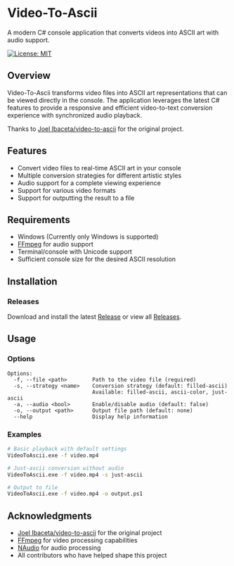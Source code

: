 # Video-To-Ascii

A modern C# console application that converts videos into ASCII art with audio support.

[![License: MIT](https://img.shields.io/badge/License-MIT-yellow.svg)](https://opensource.org/licenses/MIT)

## Overview

Video-To-Ascii transforms video files into ASCII art representations that can be viewed directly in the console. The application leverages the latest C# features to provide a responsive and efficient video-to-text conversion experience with synchronized audio playback.

Thanks to [Joel Ibaceta/video-to-ascii](https://github.com/joelibaceta/video-to-ascii) for the original project.

## Features

- Convert video files to real-time ASCII art in your console
- Multiple conversion strategies for different artistic styles
- Audio support for a complete viewing experience
- Support for various video formats
- Support for outputting the result to a file

## Requirements

- Windows (Currently only Windows is supported)
- [FFmpeg](https://ffmpeg.org/) for audio support
- Terminal/console with Unicode support
- Sufficient console size for the desired ASCII resolution

## Installation

### Releases

Download and install the latest [Release](https://github.com/Der-Floh/Video-To-Ascii/releases/latest) or view all [Releases](https://github.com/Der-Floh/Video-To-Ascii/releases).

## Usage

### Options

```
Options:
  -f, --file <path>        Path to the video file (required)
  -s, --strategy <name>    Conversion strategy (default: filled-ascii)
                           Available: filled-ascii, ascii-color, just-ascii
  -a, --audio <bool>       Enable/disable audio (default: false)
  -o, --output <path>      Output file path (default: none)
  --help                   Display help information
```

### Examples

```bash
# Basic playback with default settings
VideoToAscii.exe -f video.mp4

# Just-ascii conversion without audio
VideoToAscii.exe -f video.mp4 -s just-ascii

# Output to file
VideoToAscii.exe -f video.mp4 -o output.ps1
```

## Acknowledgments

- [Joel Ibaceta/video-to-ascii](https://github.com/joelibaceta/video-to-ascii) for the original project
- [FFmpeg](https://ffmpeg.org/) for video processing capabilities
- [NAudio](https://github.com/naudio/NAudio) for audio processing
- All contributors who have helped shape this project